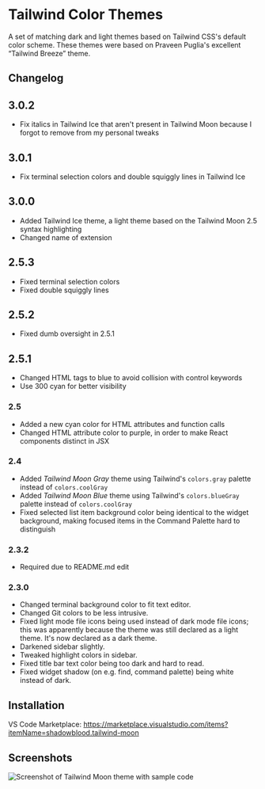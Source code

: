# Tailwind Color Themes

A set of matching dark and light themes based on Tailwind CSS's default color scheme. These themes were based on Praveen Puglia's excellent “Tailwind Breeze” theme.

## Changelog
## 3.0.2
- Fix italics in Tailwind Ice that aren't present in Tailwind Moon because I forgot to remove from my personal tweaks

## 3.0.1
- Fix terminal selection colors and double squiggly lines in Tailwind Ice

## 3.0.0
- Added Tailwind Ice theme, a light theme based on the Tailwind Moon 2.5 syntax highlighting
- Changed name of extension

## 2.5.3
- Fixed terminal selection colors
- Fixed double squiggly lines

## 2.5.2
- Fixed dumb oversight in 2.5.1

## 2.5.1
- Changed HTML tags to blue to avoid collision with control keywords
- Use 300 cyan for better visibility

### 2.5
- Added a new cyan color for HTML attributes and function calls
- Changed HTML attribute color to purple, in order to make React components distinct in JSX

### 2.4
- Added _Tailwind Moon Gray_ theme using Tailwind's `colors.gray` palette instead of `colors.coolGray`
- Added _Tailwind Moon Blue_ theme using Tailwind's `colors.blueGray` palette instead of `colors.coolGray`
- Fixed selected list item background color being identical to the widget background, making focused items in the Command Palette hard to distinguish

### 2.3.2
- Required due to README.md edit

### 2.3.0
- Changed terminal background color to fit text editor.
- Changed Git colors to be less intrusive.
- Fixed light mode file icons being used instead of dark mode file icons; this was apparently because the theme was still declared as a light theme. It's now declared as a dark theme.
- Darkened sidebar slightly.
- Tweaked highlight colors in sidebar.
- Fixed title bar text color being too dark and hard to read.
- Fixed widget shadow (on e.g. find, command palette) being white instead of dark.

## Installation
VS Code Marketplace: https://marketplace.visualstudio.com/items?itemName=shadowblood.tailwind-moon

## Screenshots
![Screenshot of Tailwind Moon theme with sample code](./screenshots/scr-1.png)
